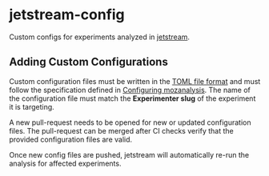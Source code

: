 # jetstream-config

Custom configs for experiments analyzed in [jetstream](https://github.com/mozilla/jetstream). 

## Adding Custom Configurations

Custom configuration files must be written in the [TOML file format](https://github.com/toml-lang/toml) and must follow the specification defined in [Configuring mozanalysis](https://docs.google.com/document/d/1rEpmUUtfN1f3xWKe3G0GI7ek2fq49W99-Li3YTtnH68).
The name of the configuration file must match the **Experimenter slug** of the experiment it is targeting.

A new pull-request needs to be opened for new or updated configuration files. The pull-request can be merged after CI checks verify that the provided configuration files are valid.

Once new config files are pushed, jetstream will automatically re-run the analysis for affected experiments.
